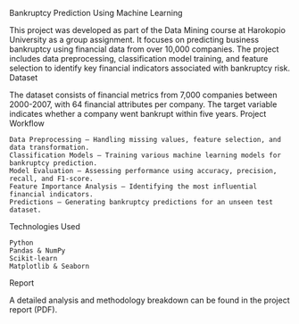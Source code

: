 Bankruptcy Prediction Using Machine Learning

This project was developed as part of the Data Mining course at Harokopio University as a group assignment. It focuses on predicting business bankruptcy using financial data from over 10,000 companies. The project includes data preprocessing, classification model training, and feature selection to identify key financial indicators associated with bankruptcy risk.
Dataset

The dataset consists of financial metrics from 7,000 companies between 2000-2007, with 64 financial attributes per company. The target variable indicates whether a company went bankrupt within five years.
Project Workflow

    Data Preprocessing – Handling missing values, feature selection, and data transformation.
    Classification Models – Training various machine learning models for bankruptcy prediction.
    Model Evaluation – Assessing performance using accuracy, precision, recall, and F1-score.
    Feature Importance Analysis – Identifying the most influential financial indicators.
    Predictions – Generating bankruptcy predictions for an unseen test dataset.

Technologies Used

    Python
    Pandas & NumPy
    Scikit-learn
    Matplotlib & Seaborn

Report

A detailed analysis and methodology breakdown can be found in the project report (PDF).

